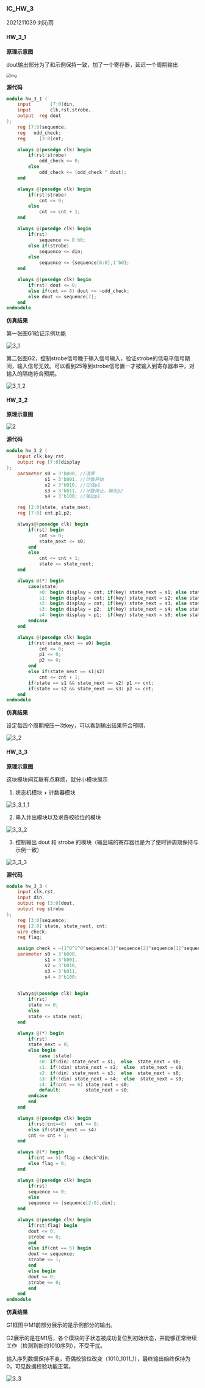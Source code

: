 ### IC_HW_3

2021211039 刘沁雨

#### HW_3_1

**原理示意图**

dout输出部分为了和示例保持一致，加了一个寄存器，延迟一个周期输出

<img src="file:///C:\Users\23793\Documents\Tencent Files\237930701\Image\C2C\FT25H51IZCLEZ4T2{K8G}$Y.png" alt="img" style="zoom: 67%;" />

**源代码**

```verilog
module hw_3_1 (
    input       [7:0]din,
    input       clk,rst,strobe,
    output  reg dout 
);
    reg [7:0]sequence;
    reg   odd_check;
    reg     [3:0]cnt;

    always @(posedge clk) begin
        if(rst|strobe)
            odd_check <= 0;
        else
            odd_check <= (odd_check ^ dout);
    end

    always @(posedge clk) begin
        if(rst|strobe)
            cnt <= 0;
        else
            cnt <= cnt + 1;
    end

    always @(posedge clk) begin
        if(rst)
            sequence <= 8'b0;
        else if(strobe)
            sequence <= din;
        else
            sequence <= {sequence[6:0],1'b0};
    end

    always @(posedge clk) begin	
        if(rst) dout <= 0;
        else if(cnt == 8) dout <= ~odd_check;
        else dout <= sequence[7];
    end
endmodule
```

**仿真结果**

第一张图G1验证示例功能

![3_1](IC_HW_3.assets/3_1.png)

第二张图G2，控制strobe信号晚于输入信号输入，验证strobe的低电平信号期间，输入信号无效。可以看到25等到strobe信号置一才被输入到寄存器串中，对输入的隔绝符合预期。

![3_1_2](IC_HW_3.assets/3_1_2.png)

#### HW_3_2

**原理示意图**

![2](IC_HW_3.assets/2.png)

**源代码**

```verilog
module hw_3_2 (
    input clk,key,rst,
    output reg [7:0]display
);
    parameter s0 = 3'b000, //清零
              s1 = 3'b001, //计数开始
              s2 = 3'b010, //记住p1
              s3 = 3'b011, //计数停止，输出p2
              s4 = 3'b100; //输出p1

    reg [2:0]state, state_next;
    reg [7:0] cnt,p1,p2;

    always@(posedge clk) begin
        if(rst) begin
            cnt <= 0;
            state_next <= s0;
        end
        else
            cnt <= cnt + 1;
            state <= state_next;
    end

    always @(*) begin
        case(state) 
            s0: begin display = cnt; if(key) state_next = s1; else state_next = s0; end
            s1: begin display = cnt; if(key) state_next = s2; else state_next = s1; end
            s2: begin display = cnt; if(key) state_next = s3; else state_next = s2; end
            s3: begin display = p2;  if(key) state_next = s4; else state_next = s3; end
            s4: begin display = p1;  if(key) state_next = s0; else state_next = s4; end
        endcase
    end

    always @(posedge clk) begin
        if(rst|state_next == s0) begin
            cnt <= 0;
            p1 <= 0;
            p2 <= 0;
        end
        else if(state_next == s1|s2) 
            cnt <= cnt + 1;
        if(state == s1 && state_next == s2) p1 <= cnt;
        if(state == s2 && state_next == s3) p2 <= cnt;
    end           
endmodule
```

**仿真结果**

设定每四个周期按压一次key，可以看到输出结果符合预期，

![3_2](IC_HW_3.assets/3_2.png)

#### HW_3_3

**原理示意图**

这块模块间互联有点麻烦，就分小模块展示

1. 状态机模块 + 计数器模块

![3_3_1_1](IC_HW_3.assets/3_3_1_1.png)

2. 串入并出模块以及求奇校验位的模块

![3_3_2](IC_HW_3.assets/3_3_2.png)

3. 控制输出 dout 和 strobe 的模块（输出端的寄存器也是为了使时钟周期保持与示例一致） 

![3_3_3](IC_HW_3.assets/3_3_3.png)

**源代码**

```verilog
module hw_3_3 (
    input clk,rst,
    input din,
    output reg [3:0]dout,
    output reg strobe
);
    reg [3:0]sequence;
    reg [2:0] state, state_next, cnt;
    wire check;
    reg flag;

    assign check = ~(1^0^1^0^sequence[3]^sequence[2]^sequence[1]^sequence[0]);
    parameter s0 = 3'b000, 
              s1 = 3'b001, 
              s2 = 3'b010, 
              s3 = 3'b011,
              s4 = 3'b100;
              

    always@(posedge clk) begin
        if(rst)
        state <= 0;
        else
        state <= state_next;
    end

    always @(*) begin
        if(rst)
        state_next = 0;
        else begin
            case (state)
            s0: if(din) state_next = s1;  else  state_next = s0;
            s1: if(!din) state_next = s2;  else  state_next = s0; 
            s2: if(din) state_next = s3;  else  state_next = s0;
            s3: if(!din) state_next = s4;  else  state_next = s0;
            s4: if(cnt == 6) state_next = s0; 
            default:         state_next = s0; 
        endcase
        end
    end

    always @(posedge clk) begin
        if(rst|cnt==6)   cnt <= 0;
        else if(state_next == s4)
        cnt <= cnt + 1;
    end

    always @(*) begin
        if(cnt == 5) flag = check^din;
        else flag = 0;
    end

    always @(posedge clk) begin
        if(rst)
        sequence <= 0;
        else
        sequence <= {sequence[2:0],din};
    end

    always @(posedge clk) begin
        if(rst|flag) begin
        dout <= 0;
        strobe <= 0;
        end
        else if(cnt == 5) begin
        dout <= sequence;
        strobe <= 1;
        end
        else begin
        dout <= 0;
        strobe <= 0;
        end
    end
endmodule
```

**仿真结果**

G1框图中M1前部分展示的是示例部分的输出。

G2展示的是在M1后，各个模块的子状态被成功复位到初始状态，并能够正常继续工作（检测到新的1010序列），不受干扰。

输入序列数据保持不变，奇偶校验位改变（1010_1011_1），最终输出始终保持为0，可见数据校验功能正常。

![3_3](IC_HW_3.assets/3_3.png)